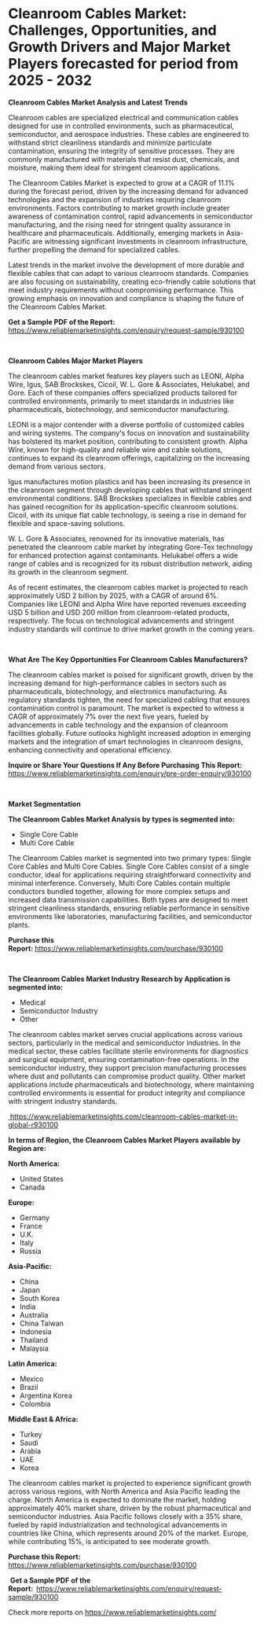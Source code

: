 <p><h1>Cleanroom Cables Market: Challenges, Opportunities, and Growth Drivers and Major Market Players forecasted for period from 2025 - 2032</h1></p><p><strong>Cleanroom Cables Market Analysis and Latest Trends</strong></p>
<p><p>Cleanroom cables are specialized electrical and communication cables designed for use in controlled environments, such as pharmaceutical, semiconductor, and aerospace industries. These cables are engineered to withstand strict cleanliness standards and minimize particulate contamination, ensuring the integrity of sensitive processes. They are commonly manufactured with materials that resist dust, chemicals, and moisture, making them ideal for stringent cleanroom applications.</p><p>The Cleanroom Cables Market is expected to grow at a CAGR of 11.1% during the forecast period, driven by the increasing demand for advanced technologies and the expansion of industries requiring cleanroom environments. Factors contributing to market growth include greater awareness of contamination control, rapid advancements in semiconductor manufacturing, and the rising need for stringent quality assurance in healthcare and pharmaceuticals. Additionally, emerging markets in Asia-Pacific are witnessing significant investments in cleanroom infrastructure, further propelling the demand for specialized cables. </p><p>Latest trends in the market involve the development of more durable and flexible cables that can adapt to various cleanroom standards. Companies are also focusing on sustainability, creating eco-friendly cable solutions that meet industry requirements without compromising performance. This growing emphasis on innovation and compliance is shaping the future of the Cleanroom Cables Market.</p></p>
<p><strong>Get a Sample PDF of the Report:&nbsp;</strong> <a href="https://www.reliablemarketinsights.com/enquiry/request-sample/930100?utm_campaign=3017&utm_medium=2&utm_source=Github&utm_content=ia&utm_term=21032025&utm_id=cleanroom-cables">https://www.reliablemarketinsights.com/enquiry/request-sample/930100</a></p>
<p>&nbsp;</p>
<p><strong>Cleanroom Cables Major Market Players</strong></p>
<p><p>The cleanroom cables market features key players such as LEONI, Alpha Wire, Igus, SAB Brockskes, Cicoil, W. L. Gore & Associates, Helukabel, and Gore. Each of these companies offers specialized products tailored for controlled environments, primarily to meet standards in industries like pharmaceuticals, biotechnology, and semiconductor manufacturing.</p><p>LEONI is a major contender with a diverse portfolio of customized cables and wiring systems. The company's focus on innovation and sustainability has bolstered its market position, contributing to consistent growth. Alpha Wire, known for high-quality and reliable wire and cable solutions, continues to expand its cleanroom offerings, capitalizing on the increasing demand from various sectors.</p><p>Igus manufactures motion plastics and has been increasing its presence in the cleanroom segment through developing cables that withstand stringent environmental conditions. SAB Brockskes specializes in flexible cables and has gained recognition for its application-specific cleanroom solutions. Cicoil, with its unique flat cable technology, is seeing a rise in demand for flexible and space-saving solutions.</p><p>W. L. Gore & Associates, renowned for its innovative materials, has penetrated the cleanroom cable market by integrating Gore-Tex technology for enhanced protection against contaminants. Helukabel offers a wide range of cables and is recognized for its robust distribution network, aiding its growth in the cleanroom segment.</p><p>As of recent estimates, the cleanroom cables market is projected to reach approximately USD 2 billion by 2025, with a CAGR of around 6%. Companies like LEONI and Alpha Wire have reported revenues exceeding USD 5 billion and USD 200 million from cleanroom-related products, respectively. The focus on technological advancements and stringent industry standards will continue to drive market growth in the coming years.</p></p>
<p>&nbsp;</p>
<p><strong>What Are The Key Opportunities For Cleanroom Cables Manufacturers?</strong></p>
<p><p>The cleanroom cables market is poised for significant growth, driven by the increasing demand for high-performance cables in sectors such as pharmaceuticals, biotechnology, and electronics manufacturing. As regulatory standards tighten, the need for specialized cabling that ensures contamination control is paramount. The market is expected to witness a CAGR of approximately 7% over the next five years, fueled by advancements in cable technology and the expansion of cleanroom facilities globally. Future outlooks highlight increased adoption in emerging markets and the integration of smart technologies in cleanroom designs, enhancing connectivity and operational efficiency.</p></p>
<p><strong>Inquire or Share Your Questions If Any Before Purchasing This Report:</strong> <a href="https://www.reliablemarketinsights.com/enquiry/pre-order-enquiry/930100?utm_campaign=3017&utm_medium=2&utm_source=Github&utm_content=ia&utm_term=21032025&utm_id=cleanroom-cables">https://www.reliablemarketinsights.com/enquiry/pre-order-enquiry/930100</a></p>
<p>&nbsp;</p>
<p><strong>Market Segmentation</strong></p>
<p><strong>The Cleanroom Cables Market Analysis by types is segmented into:</strong></p>
<p><ul><li>Single Core Cable</li><li>Multi Core Cable</li></ul></p>
<p><p>The Cleanroom Cables market is segmented into two primary types: Single Core Cables and Multi Core Cables. Single Core Cables consist of a single conductor, ideal for applications requiring straightforward connectivity and minimal interference. Conversely, Multi Core Cables contain multiple conductors bundled together, allowing for more complex setups and increased data transmission capabilities. Both types are designed to meet stringent cleanliness standards, ensuring reliable performance in sensitive environments like laboratories, manufacturing facilities, and semiconductor plants.</p></p>
<p><strong>Purchase this Report:&nbsp;</strong><a href="https://www.reliablemarketinsights.com/purchase/930100?utm_campaign=3017&utm_medium=2&utm_source=Github&utm_content=ia&utm_term=21032025&utm_id=cleanroom-cables">https://www.reliablemarketinsights.com/purchase/930100</a></p>
<p>&nbsp;</p>
<p><strong>The Cleanroom Cables Market Industry Research by Application is segmented into:</strong></p>
<p><ul><li>Medical</li><li>Semiconductor Industry</li><li>Other</li></ul></p>
<p><p>The cleanroom cables market serves crucial applications across various sectors, particularly in the medical and semiconductor industries. In the medical sector, these cables facilitate sterile environments for diagnostics and surgical equipment, ensuring contamination-free operations. In the semiconductor industry, they support precision manufacturing processes where dust and pollutants can compromise product quality. Other market applications include pharmaceuticals and biotechnology, where maintaining controlled environments is essential for product integrity and compliance with stringent industry standards.</p></p>
<p><a href="https://www.reliablemarketinsights.com/cleanroom-cables-market-in-global-r930100?utm_campaign=3017&utm_medium=2&utm_source=Github&utm_content=ia&utm_term=21032025&utm_id=cleanroom-cables">&nbsp;https://www.reliablemarketinsights.com/cleanroom-cables-market-in-global-r930100</a></p>
<p><strong>In terms of Region, the Cleanroom Cables Market Players available by Region are:</strong></p>
<p>
    <p> <strong> North America: </strong>
        <ul>
            <li>United States</li>
            <li>Canada</li>
        </ul>
        </p> 
    <p> <strong> Europe: </strong>
        <ul>
            <li>Germany</li>
            <li>France</li>
            <li>U.K.</li>
            <li>Italy</li>
            <li>Russia</li>
        </ul>
        </p> 
    <p> <strong> Asia-Pacific: </strong>
        <ul>
            <li>China</li>
            <li>Japan</li>
            <li>South Korea</li>
            <li>India</li>
            <li>Australia</li>
            <li>China Taiwan</li>
            <li>Indonesia</li>
            <li>Thailand</li>
            <li>Malaysia</li>
        </ul>
        </p> 
    <p> <strong> Latin America: </strong>
        <ul>
            <li>Mexico</li>
            <li>Brazil</li>
            <li>Argentina Korea</li>
            <li>Colombia</li>
        </ul>
        </p> 
    <p> <strong> Middle East & Africa: </strong>
        <ul>
            <li>Turkey</li>
            <li>Saudi</li>
            <li>Arabia</li>
            <li>UAE</li>
            <li>Korea</li>
        </ul>
    </p>
    </p>
<p><p>The cleanroom cables market is projected to experience significant growth across various regions, with North America and Asia Pacific leading the charge. North America is expected to dominate the market, holding approximately 40% market share, driven by the robust pharmaceutical and semiconductor industries. Asia Pacific follows closely with a 35% share, fueled by rapid industrialization and technological advancements in countries like China, which represents around 20% of the market. Europe, while contributing 15%, is anticipated to see moderate growth.</p></p>
<p><strong>Purchase this Report: </strong><a href="https://www.reliablemarketinsights.com/purchase/930100?utm_campaign=3017&utm_medium=2&utm_source=Github&utm_content=ia&utm_term=21032025&utm_id=cleanroom-cables">https://www.reliablemarketinsights.com/purchase/930100</a></p>
<p>&nbsp;<strong>Get a Sample PDF of the Report:&nbsp;&nbsp;</strong><a href="https://www.reliablemarketinsights.com/enquiry/request-sample/930100?utm_campaign=3017&utm_medium=2&utm_source=Github&utm_content=ia&utm_term=21032025&utm_id=cleanroom-cables">https://www.reliablemarketinsights.com/enquiry/request-sample/930100</a></p>
<p><strong></strong></p>
<p>Check more reports on <a href="https://www.reliablemarketinsights.com/?utm_campaign=3017&utm_medium=2&utm_source=Github&utm_content=ia&utm_term=21032025&utm_id=cleanroom-cables">https://www.reliablemarketinsights.com/</a></p>